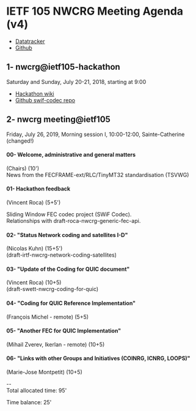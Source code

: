# IETF 105 NWCRG Meeting Agenda (v4)

* [Datatracker](https://datatracker.ietf.org/rg/nwcrg/) 
* [Github](https://github.com/irtf-nwcrg/rg-materials/)


## 1- nwcrg@ietf105-hackathon

Saturday and Sunday, July 20-21, 2018, starting at 9:00

* [Hackathon wiki](https://trac.ietf.org/trac/ietf/meeting/wiki/105hackathon)    
* [Github swif-codec repo](https://github.com/irtf-nwcrg/swif-codec)    


## 2- nwcrg meeting@ietf105

Friday, July 26, 2019, Morning session I, 10:00-12:00, Sainte-Catherine (changed!)

#### 00- Welcome, administrative and general matters
(Chairs) (10')    
News from the FECFRAME-ext/RLC/TinyMT32 standardisation (TSVWG)    

#### 01- Hackathon feedback
(Vincent Roca) (5+5')    

Sliding Window FEC codec project (SWiF Codec).    
Relationships with draft-roca-nwcrg-generic-fec-api.

#### 02- "Status Network coding and satellites I-D"
(Nicolas Kuhn) (15+5')    
(draft-irtf-nwcrg-network-coding-satellites)    

#### 03- "Update of the Coding for QUIC document"
(Vincent Roca) (10+5)    
(draft-swett-nwcrg-coding-for-quic)    

#### 04- "Coding for QUIC Reference Implementation"
(François Michel - remote) (5+5)    

#### 05- "Another FEC for QUIC Implementation"
(Mihail Zverev, Ikerlan - remote) (10+5)    

#### 06- "Links with other Groups and Initiatives (COINRG, ICNRG, LOOPS)"
(Marie-Jose Montpetit) (10+5)    

--    
Total allocated time: 95'    

Time balance: 25'    
